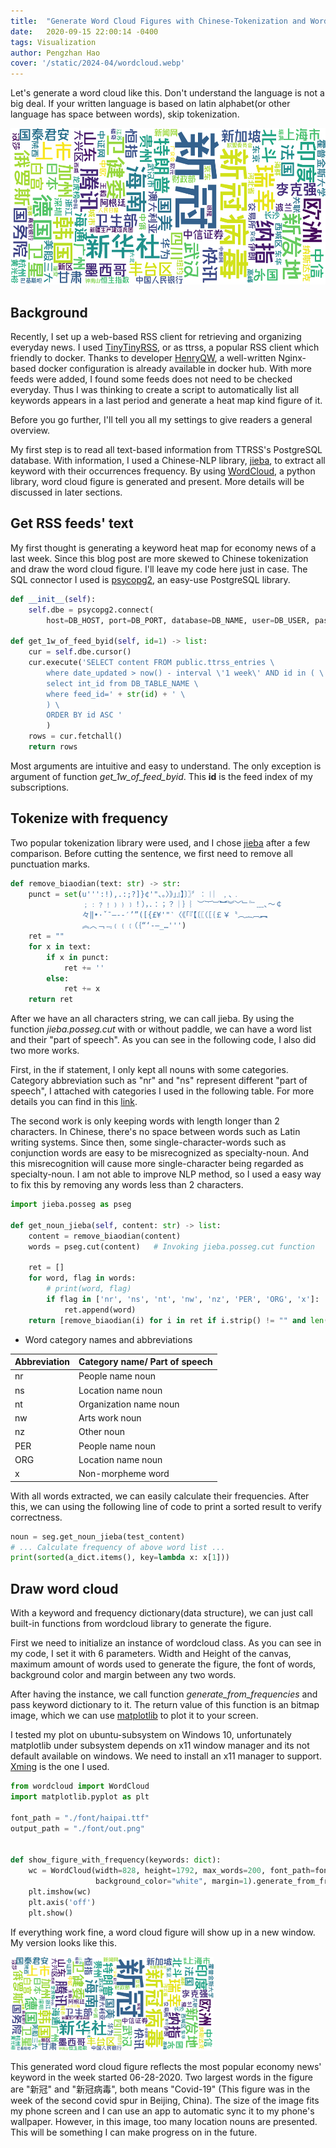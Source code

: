 ```yaml
---
title:  "Generate Word Cloud Figures with Chinese-Tokenization and WordCloud python libraries"
date:   2020-09-15 22:00:14 -0400
tags: Visualization
author: Pengzhan Hao
cover: '/static/2024-04/wordcloud.webp'
---
```


Let's generate a word cloud like this. 
Don't understand the language is not a big deal.
If your written language is based on latin alphabet(or other language has space between words), skip tokenization.
  
<img src="/static/2020-09/2020-06-28.png" height="250">
<!--more-->

## Background

Recently, I set up a web-based RSS client for retrieving and organizing everyday news. I used [TinyTinyRSS](https://tt-rss.org/), or as ttrss, a popular RSS client which friendly to docker. Thanks to developer [HenryQW](https://ttrss.henry.wang/#about), a well-written Nginx-based docker configuration is already available in docker hub. With more feeds were added, I found some feeds does not need to be checked everyday. Thus I was thinking to create a script to automatically list all keywords appears in a last period and generate a heat map kind figure of it.

Before you go further, I'll tell you all my settings to give readers a general overview.

My first step is to read all text-based information from TTRSS's PostgreSQL database. With information, I used a Chinese-NLP library, [jieba](https://github.com/fxsjy/jieba), to extract all keyword with their occurrences frequency. By using [WordCloud](https://github.com/amueller/word_cloud), a python library, word cloud figure is generated and present. More details will be discussed in later sections.

## Get RSS feeds' text

My first thought is generating a keyword heat map for economy news of a last week. Since this blog post are more skewed to Chinese tokenization and draw the word cloud figure. I'll leave my code here just in case. The SQL connector I used is [psycopg2](https://pypi.org/project/psycopg2/), an easy-use PostgreSQL library.

```python
def __init__(self):
	self.dbe = psycopg2.connect(
    	host=DB_HOST, port=DB_PORT, database=DB_NAME, user=DB_USER, password=DB_PASS)

def get_1w_of_feed_byid(self, id=1) -> list:
	cur = self.dbe.cursor()
    cur.execute('SELECT content FROM public.ttrss_entries \
    	where date_updated > now() - interval \'1 week\' AND id in ( \
        select int_id from DB_TABLE_NAME \
        where feed_id=' + str(id) + ' \
        ) \
        ORDER BY id ASC '
        )
	rows = cur.fetchall()
	return rows
```

Most arguments are intuitive and easy to understand. The only exception is argument of function *get_1w_of_feed_byid*. This **id** is the feed index of my subscriptions.

## Tokenize with frequency

Two popular tokenization library were used, and I chose [jieba](https://github.com/fxsjy/jieba) after a few comparison. Before cutting the sentence, we first need to remove all punctuation marks. 

```python
def remove_biaodian(text: str) -> str:
    punct = set(u''':!),.:;?]}¢'"、。〉》」』】〕〗〞︰︱︳﹐､﹒
                ﹔﹕﹖﹗﹚﹜﹞！），．：；？｜｝︴︶︸︺︼︾﹀﹂﹄﹏､～￠
                々‖•·ˇˉ―--′’”([{£¥'"‵〈《「『【〔〖（［｛￡￥〝︵︷︹︻
                ︽︿﹁﹃﹙﹛﹝（｛“‘-—_…''')
    ret = ""
    for x in text:
        if x in punct:
            ret += ''
        else:
            ret += x
    return ret
```

After we have an all characters string, we can call jieba. By using the function *jieba.posseg.cut* with or without paddle, we can have a word list and their "part of speech".  As you can see in the following code, I also did two more works. 

First, in the if statement, I only kept all nouns with some categories. Category abbreviation such as "nr" and "ns" represent different "part of speech", I attached with categories I used in the following table. For more details you can find in this [link](https://github.com/fxsjy/jieba). 

The second work is only keeping words with length longer than 2 characters. In Chinese, there's no space between words such as Latin writing systems. Since then, some single-character-words such as conjunction words are easy to be misrecognized as specialty-noun.  And this misrecognition will cause more single-character being regarded as specialty-noun. I am not able to improve NLP method, so I used a easy way to fix this by removing any words less than 2 characters. 

```python
import jieba.posseg as pseg

def get_noun_jieba(self, content: str) -> list:
	content = remove_biaodian(content)
	words = pseg.cut(content)	# Invoking jieba.posseg.cut function 

	ret = []
	for word, flag in words:
		# print(word, flag)
		if flag in ['nr', 'ns', 'nt', 'nw', 'nz', 'PER', 'ORG', 'x']:   # LOC
			ret.append(word)
	return [remove_biaodian(i) for i in ret if i.strip() != "" and len(remove_biaodian(i.strip())) >= 2]
```

* Word category names and abbreviations

| Abbreviation | Category name/ Part of speech |
| ------------ | ----------------------------- |
| nr           | People name noun              |
| ns           | Location name noun            |
| nt           | Organization name noun        |
| nw           | Arts work noun                |
| nz           | Other noun                    |
| PER          | People name noun              |
| ORG          | Location name noun            |
| x            | Non-morpheme word             |

With all words extracted, we can easily calculate their frequencies.  After this, we can using the following line of code to print a sorted result to verify correctness.

```python
noun = seg.get_noun_jieba(test_content)
# ... Calculate frequency of above word list ...
print(sorted(a_dict.items(), key=lambda x: x[1]))
```

## Draw word cloud

With a keyword and frequency dictionary(data structure), we can just call built-in functions from wordcloud library to generate the figure. 

First we need to initialize an instance of wordcloud class. As you can see in my code, I set it with 6 parameters. Width and Height of the canvas, maximum amount of words used to generate the figure, the font of words, background color and margin between any two words.

After having the instance, we call function *generate_from_frequencies* and pass keyword dictionary to it. The return value of this function is an bitmap image, which we can use [matplotlib](https://matplotlib.org/) to plot it to your screen.

I tested my plot on ubuntu-subsystem on Windows 10, unfortunately matplotlib under subsystem depends on x11 window manager and its not default available on windows. We need to install an  x11 manager to support. [Xming](https://sourceforge.net/projects/xming/) is the one I used. 

```python
from wordcloud import WordCloud
import matplotlib.pyplot as plt

font_path = "./font/haipai.ttf"
output_path = "./font/out.png"


def show_figure_with_frequency(keywords: dict):
    wc = WordCloud(width=828, height=1792, max_words=200, font_path=font_path,
                   background_color="white", margin=1).generate_from_frequencies(keywords)
    plt.imshow(wc)
    plt.axis('off')
    plt.show()
```



If everything work fine, a word cloud figure will show up in a new window. My version looks like this. 

<img src="/static/2020-09/2020-06-28.png" height="150">

This generated word cloud figure reflects the most popular economy news' keyword in the week started 06-28-2020. Two largest words in the figure are "新冠" and "新冠病毒", both means "Covid-19" (This figure was in the week of the second covid spur in Beijing, China). The size of the image fits my phone screen and I can use an app to automatic sync it to my phone's wallpaper. However, in this image, too many location nouns are presented. This will be something I can make progress on in the future. 

